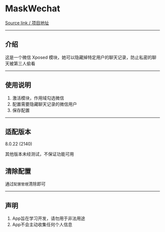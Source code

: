 # MaskWechat

[Source link / 项目地址](https://github.com/Mingyueyixi/MaskWechat)

---

## 介绍
这是一个微信 Xposed 模块，她可以隐藏掉特定用户的聊天记录，防止私密的聊天被第三人偷看

---

## 使用说明

1.  激活模块，作用域勾选微信
2.  配置需要隐藏聊天记录的微信用户
3.  保存配置

---

## 适配版本

8.0.22 (2140)

其他版本未经测试，不保证功能可用

## 清除配置

通过`配置管理`清除即可

---

## 声明

1. App旨在学习开发，请勿用于非法用途
2. App不会主动收集任何个人信息  

